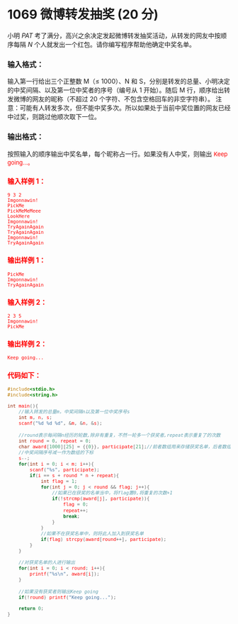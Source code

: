 # 1069 微博转发抽奖 (20 分)
小明 $PAT$ 考了满分，高兴之余决定发起微博转发抽奖活动，从转发的网友中按顺序每隔 $N$ 个人就发出一个红包。请你编写程序帮助他确定中奖名单。
### 输入格式：
输入第一行给出三个正整数 M（≤ 1000）、N 和 S，分别是转发的总量、小明决定的中奖间隔、以及第一位中奖者的序号（编号从 1 开始）。随后 M 行，顺序给出转发微博的网友的昵称（不超过 20 个字符、不包含空格回车的非空字符串）。
注意：可能有人转发多次，但不能中奖多次。所以如果处于当前中奖位置的网友已经中过奖，则跳过他顺次取下一位。
### 输出格式：
按照输入的顺序输出中奖名单，每个昵称占一行。如果没有人中奖，则输出 <font color="red" size="2px">Keep going...。
### 输入样例 1：
```
9 3 2
Imgonnawin!
PickMe
PickMeMeMeee
LookHere
Imgonnawin!
TryAgainAgain
TryAgainAgain
Imgonnawin!
TryAgainAgain
```
### 输出样例 1：
```
PickMe
Imgonnawin!
TryAgainAgain
```
### 输入样例 2：
```
2 3 5
Imgonnawin!
PickMe
```
### 输出样例 2：
```
Keep going...
```
### 代码如下：
```c
#include<stdio.h>
#include<string.h>

int main(){
    //输入转发的总量m，中奖间隔n以及第一位中奖序号s
    int m, n, s;
    scanf("%d %d %d", &m, &n, &s);
    
    //round表示每间隔n经历的轮数,除非有重复，不然一轮多一个获奖者,repeat表示重复了的次数
    int round = 0, repeat = 0;
    char award[1000][25] = {{0}}, participate[21];//前者数组用来存储获奖名单，后者数组表示参加活动的人 
    //中奖间隔序号减一作为数组的下标 
    s--;
    for(int i = 0; i < m; i++){
        scanf("%s", participate);
        if(i == s + round * n + repeat){
            int flag = 1;
            for(int j = 0; j < round && flag; j++){
                //如果已在获奖的名单当中，将flag置0,将重复的次数+1 
                if(!strcmp(award[j], participate)){
                    flag = 0;
                    repeat++;
                    break; 
                }
            }
            //如果不在获奖名单中，则将此人加入到获奖名单 
            if(flag) strcpy(award[round++], participate);
        }
    }
    
    //对获奖名单的人进行输出 
    for(int i = 0; i < round; i++){
        printf("%s\n", award[i]);
    }
    
    //如果没有获奖者则输出Keep going 
    if(!round) printf("Keep going...");

    return 0;
} 
```